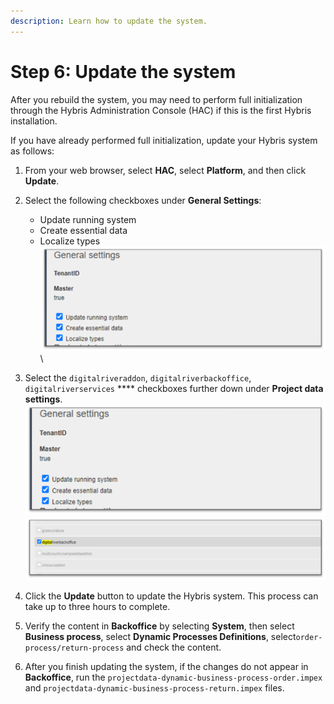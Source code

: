 ```yaml
---
description: Learn how to update the system.
---
```


# Step 6: Update the system

After you rebuild the system, you may need to perform full initialization through the Hybris Administration Console (HAC) if this is the first Hybris installation.&#x20;

If you have already performed full initialization, update your Hybris system as follows:&#x20;

1. From your web browser, select **HAC**, select **Platform**, and then click **Update**.
2. Select the following checkboxes under **General Settings**:
   * Update running system
   * Create essential data
   * Localize types\
     ![](<../.gitbook/assets/General settings (2).png>) \

3. Select the `digitalriveraddon`, `digitalriverbackoffice`, `digitalriverservices` **** checkboxes further down under **Project data settings**. \
   ![](<../.gitbook/assets/digitalriver backoffice (1).png>)\
   &#x20;![](<../.gitbook/assets/digitalriverservices and digitalriveraddon (1).png>)&#x20;
4. Click the **Update** button to update the Hybris system. This process can take up to three hours to complete.&#x20;
5. Verify the content in **Backoffice** by selecting **System**, then select **Business process**, select **Dynamic Processes Definitions**, select`order-process/return-process` and check the content.
6. After you finish updating the system,  if the changes do not appear in **Backoffice**, run the `projectdata-dynamic-business-process-order.impex` and `projectdata-dynamic-business-process-return.impex` files.




